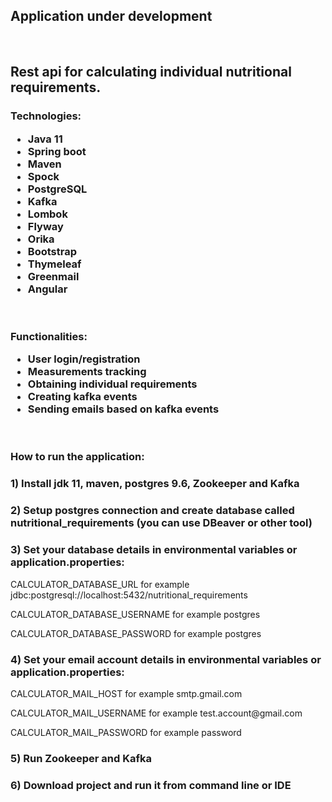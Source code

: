 <h2> Application under development </h2>
<br>
<h2>Rest api for calculating individual nutritional requirements.</h2>
<h3>
  Technologies:
  <ul>
    <li>Java 11</li>
    <li>Spring boot</li>
    <li>Maven</li>
    <li>Spock</li>
    <li>PostgreSQL</li>
    <li>Kafka</li>
    <li>Lombok</li>
    <li>Flyway</li>
    <li>Orika</li>
    <li>Bootstrap</li>
    <li>Thymeleaf</li>
    <li>Greenmail</li>
    <li>Angular</li>
  </ul>
</h3>
<br>
<h3>
  Functionalities:
  <ul>
    <li>User login/registration</li>
    <li>Measurements tracking</li>
    <li>Obtaining individual requirements</li>
    <li>Creating kafka events</li>
    <li>Sending emails based on kafka events</li>
  </ul>
</h3>
<br>
<h3> How to run the application:<h3>
  <h3>1) Install jdk 11, maven, postgres 9.6, Zookeeper and Kafka</h3>
  <h3>2) Setup postgres connection and create database called nutritional_requirements (you can use DBeaver or other tool)</h3>
  <h3>3) Set your database details in environmental variables or application.properties:</h3>
  <p>CALCULATOR_DATABASE_URL for example jdbc:postgresql://localhost:5432/nutritional_requirements</p>
  <p>CALCULATOR_DATABASE_USERNAME for example postgres</p>
  <p>CALCULATOR_DATABASE_PASSWORD for example postgres</p>
  <h3>4) Set your email account details in environmental variables or application.properties:</h3>
  <p>CALCULATOR_MAIL_HOST for example smtp.gmail.com</p>
  <p>CALCULATOR_MAIL_USERNAME for example test.account@gmail.com</p>
  <p>CALCULATOR_MAIL_PASSWORD for example password</p>
  <h3>5) Run Zookeeper and Kafka
  <h3>6) Download project and run it from command line or IDE</h3>
  
  
  
  
  

